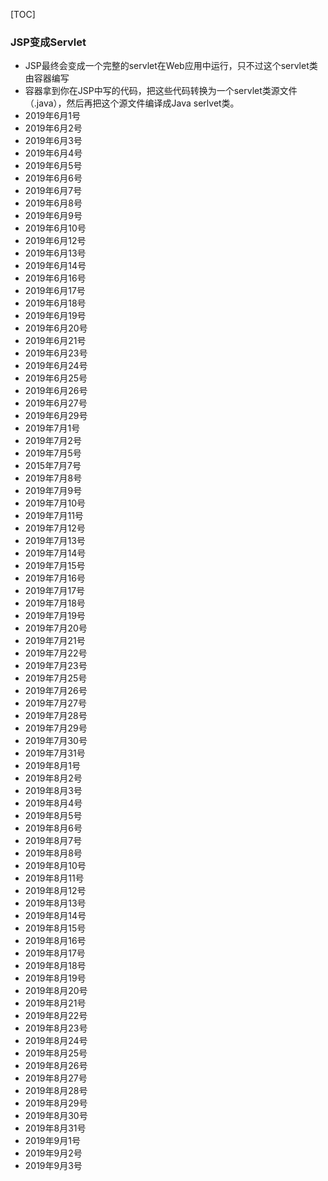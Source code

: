 

[TOC]



### JSP变成Servlet

* JSP最终会变成一个完整的servlet在Web应用中运行，只不过这个servlet类由容器编写
* 容器拿到你在JSP中写的代码，把这些代码转换为一个servlet类源文件（.java），然后再把这个源文件编译成Java serlvet类。
* 2019年6月1号
* 2019年6月2号
* 2019年6月3号
* 2019年6月4号
* 2019年6月5号
* 2019年6月6号
* 2019年6月7号
* 2019年6月8号
* 2019年6月9号
* 2019年6月10号
* 2019年6月12号
* 2019年6月13号
* 2019年6月14号
* 2019年6月16号
* 2019年6月17号
* 2019年6月18号
* 2019年6月19号
* 2019年6月20号
* 2019年6月21号
* 2019年6月23号
* 2019年6月24号
* 2019年6月25号
* 2019年6月26号
* 2019年6月27号
* 2019年6月29号
* 2019年7月1号
* 2019年7月2号
* 2019年7月5号
* 2015年7月7号
* 2019年7月8号
* 2019年7月9号
* 2019年7月10号
* 2019年7月11号
* 2019年7月12号
* 2019年7月13号
* 2019年7月14号
* 2019年7月15号
* 2019年7月16号
* 2019年7月17号
* 2019年7月18号
* 2019年7月19号
* 2019年7月20号
* 2019年7月21号
* 2019年7月22号
* 2019年7月23号
* 2019年7月25号
* 2019年7月26号
* 2019年7月27号
* 2019年7月28号
* 2019年7月29号
* 2019年7月30号
* 2019年7月31号
* 2019年8月1号
* 2019年8月2号
* 2019年8月3号
* 2019年8月4号
* 2019年8月5号
* 2019年8月6号
* 2019年8月7号
* 2019年8月8号
* 2019年8月10号
* 2019年8月11号
* 2019年8月12号
* 2019年8月13号
* 2019年8月14号
* 2019年8月15号
* 2019年8月16号
* 2019年8月17号
* 2019年8月18号
* 2019年8月19号
* 2019年8月20号
* 2019年8月21号
* 2019年8月22号
* 2019年8月23号
* 2019年8月24号
* 2019年8月25号
* 2019年8月26号
* 2019年8月27号
* 2019年8月28号
* 2019年8月29号
* 2019年8月30号
* 2019年8月31号
* 2019年9月1号
* 2019年9月2号
* 2019年9月3号
